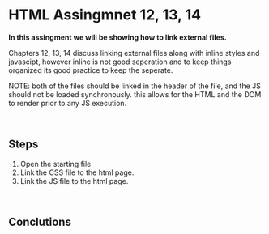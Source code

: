 # HTML Assingmnet 12, 13, 14

**In this assingment we will be showing how to link external files.**

Chapters 12, 13, 14 discuss linking external files along with inline styles and javascipt, however inline is not good seperation and to keep things organized its good practice to keep the seperate.

NOTE: both of the files should be linked in the header of the file, and the JS should not be loaded synchronously. this allows for the HTML and the DOM to render prior to any JS execution.

<br>

## Steps

1. Open the starting file
2. Link the CSS file to the html page.
3. Link the JS file to the html page.

<br>

## Conclutions